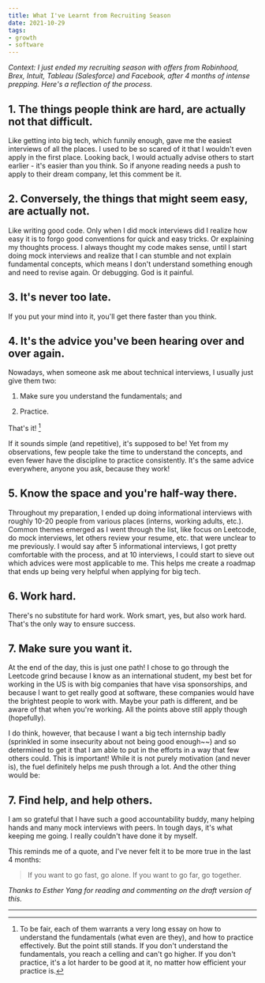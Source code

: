 ```yaml
---
title: What I've Learnt from Recruiting Season
date: 2021-10-29
tags:
- growth
- software
---
```


*Context: I just ended my recruiting season with offers from Robinhood, Brex, Intuit, Tableau (Salesforce) and Facebook, after 4 months of intense prepping. Here's a reflection of the process.*

## 1. The things people think are hard, are actually not that difficult.

Like getting into big tech, which funnily enough, gave me the easiest interviews of all the places. I used to be so scared of it that I wouldn't even apply in the first place. Looking back, I would actually advise others to start earlier - it's easier than you think. So if anyone reading needs a push to apply to their dream company, let this comment be it. 

## 2. Conversely, the things that might seem easy, are actually not.

Like writing good code. Only when I did mock interviews did I realize how easy it is to forgo good conventions for quick and easy tricks. Or explaining my thoughts process. I always thought my code makes sense, until I start doing mock interviews and realize that I can stumble and not explain fundamental concepts, which means I don't understand something enough and need to revise again. Or debugging. God is it painful.

## 3. It's never too late.

If you put your mind into it, you'll get there faster than you think.

## 4. It's the advice you've been hearing over and over again.

Nowadays, when someone ask me about technical interviews, I usually just give them two: 

1. Make sure you understand the fundamentals; and

2. Practice. 

That's it! [^1]

If it sounds simple (and repetitive), it's supposed to be! Yet from my observations, few people take the time to understand the concepts, and even fewer have the discipline to practice consistently. It's the same advice everywhere, anyone you ask, because they work!

## 5. Know the space and you're half-way there.

Throughout my preparation, I ended up doing informational interviews with roughly 10-20 people from various places (interns, working adults, etc.). Common themes emerged as I went through the list, like focus on Leetcode, do mock interviews, let others review your resume, etc. that were unclear to me previously. I would say after 5 informational interviews, I got pretty comfortable with the process, and at 10 interviews, I could start to sieve out which advices were most applicable to me. This helps me create a roadmap that ends up being very helpful when applying for big tech.

## 6. Work hard.

There's no substitute for hard work. Work smart, yes, but also work hard. That's the only way to ensure success. 

## 7. Make sure you want it.

At the end of the day, this is just one path! I chose to go through the Leetcode grind because I know as an international student, my best bet for working in the US is with big companies that have visa sponsorships, and because I want to get really good at software, these companies would have the brightest people to work with. Maybe your path is different, and be aware of that when you're working. All the points above still apply though (hopefully).

I do think, however, that because I want a big tech internship badly (sprinkled in some insecurity about not being good enough~~) and so determined to get it that I am able to put in the efforts in a way that few others could. This is important! While it is not purely motivation (and never is), the fuel definitely helps me push through a lot. And the other thing would be:

## 7. Find help, and help others.

I am so grateful that I have such a good accountability buddy, many helping hands and many mock interviews with peers. In tough days, it's what keeping me going. I really couldn't have done it by myself.

This reminds me of a quote, and I've never felt it to be more true in the last 4 months:

> If you want to go fast, go alone. If you want to go far, go together.

*Thanks to Esther Yang for reading and commenting on the draft version of this.*

---

[^1]: To be fair, each of them warrants a very long essay on how to understand the fundamentals (what even are they), and how to practice effectively. But the point still stands. If you don't understand the fundamentals, you reach a celling and can't go higher. If you don't practice, it's a lot harder to be good at it, no matter how efficient your practice is.